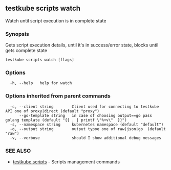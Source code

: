 ## testkube scripts watch

Watch until script execution is in complete state

### Synopsis

Gets script execution details, until it's in success/error state, blocks until gets complete state

```
testkube scripts watch [flags]
```

### Options

```
  -h, --help   help for watch
```

### Options inherited from parent commands

```
  -c, --client string        Client used for connecting to testkube API one of proxy|direct (default "proxy")
      --go-template string   in case of choosing output==go pass golang template (default "{{ . | printf \"%+v\"  }}")
  -s, --namespace string     kubernetes namespace (default "default")
  -o, --output string        output typoe one of raw|json|go  (default "raw")
  -v, --verbose              should I show additional debug messages
```

### SEE ALSO

* [testkube scripts](testkube_scripts.md)	 - Scripts management commands


